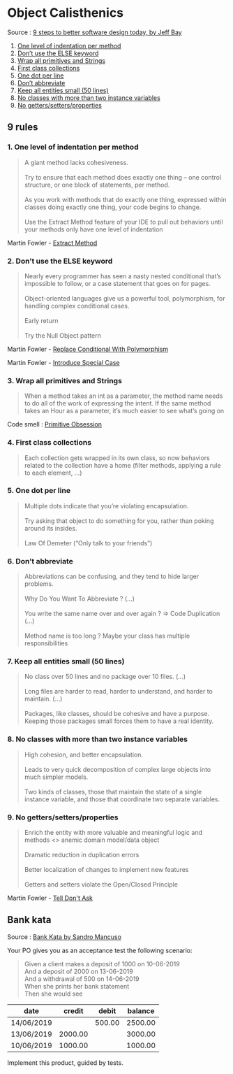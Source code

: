 # Object Calisthenics

Source : [9 steps to better software design today, by Jeff Bay](https://www.cs.helsinki.fi/u/luontola/tdd-2009/ext/ObjectCalisthenics.pdf)

1. [One level of indentation per method](#rule_1)
2. [Don’t use the ELSE keyword](#rule_2)
3. [Wrap all primitives and Strings](#rule_3)
4. [First class collections](#rule_4)
5. [One dot per line](#rule_5)
6. [Don’t abbreviate](#rule_6)
7. [Keep all entities small (50 lines)](#rule_7)
8. [No classes with more than two instance variables](#rule_8)
9. [No getters/setters/properties](#rule_9)

## 9 rules

### 1. <a id="rule_1">One level of indentation per method</a>

> A giant method lacks cohesiveness.  
&#32;  
Try to ensure that each method does exactly one thing – one control structure, or one block of statements, per method.  
&#32;  
As you work with methods that do exactly one thing, expressed within classes doing exactly one thing, your code begins to change.  
&#32;  
Use the Extract Method feature of your IDE to pull out behaviors until your methods only have one level of indentation

Martin Fowler - [Extract Method](https://refactoring.com/catalog/extractFunction.html)

### 2. <a id="rule_2">Don’t use the ELSE keyword</a>

> Nearly every programmer has seen a nasty nested conditional that’s impossible to follow, or a case statement that goes on for pages.  
&#32;  
Object-oriented languages give us a powerful tool, polymorphism, for handling complex conditional cases.  
&#32;  
Early return  
&#32;  
Try the Null Object pattern

Martin Fowler - [Replace Conditional With Polymorphism](https://refactoring.com/catalog/replaceConditionalWithPolymorphism.html)

Martin Fowler - [Introduce Special Case](https://refactoring.com/catalog/introduceSpecialCase.html)

### 3. <a id="rule_3">Wrap all primitives and Strings</a>

> When a method takes an int as a parameter, the method name needs to do all of the work of expressing the intent. If the same method takes an Hour as a parameter, it’s much easier to see what’s going on

Code smell : [Primitive Obsession](https://refactoring.guru/smells/primitive-obsession)

### 4. <a id="rule_4">First class collections</a>

> Each collection gets wrapped in its own class, so now behaviors related to the collection have a home (filter methods, applying a rule to each element, ...)
     
### 5. <a id="rule_5">One dot per line</a>

> Multiple dots indicate that you’re violating encapsulation.  
&#32;  
Try asking that object to do something for you, rather than poking around its insides.  
&#32;  
Law Of Demeter (“Only talk to your friends”)

### 6. <a id="rule_6">Don’t abbreviate</a>

> Abbreviations can be confusing, and they tend to hide larger problems.  
&#32;  
Why Do You Want To Abbreviate ? (...)  
&#32;  
You write the same name over and over again ? => Code Duplication (...)  
&#32;  
Method name is too long ? Maybe your class has multiple responsibilities

### 7. <a id="rule_7">Keep all entities small (50 lines)</a>

> No class over 50 lines and no package over 10 files. (...)  
&#32;  
Long files are harder to read, harder to understand, and harder to maintain. (...)  
&#32;  
Packages, like classes, should be cohesive and have a purpose. Keeping those packages small forces them to have a real identity.

### 8. <a id="rule_8">No classes with more than two instance variables</a>

> High cohesion, and better encapsulation.  
&#32;  
Leads to very quick decomposition of complex large objects into much simpler models.  
&#32;  
Two kinds of classes, those that maintain the state of a single instance variable, and those that coordinate two separate variables.

### 9. <a id="rule_1">No getters/setters/properties</a>

> Enrich the entity with more valuable and meaningful logic and methods <> anemic domain model/data object  
&#32;  
Dramatic reduction in duplication errors  
&#32;  
Better localization of changes to implement new features  
&#32;  
Getters and setters violate the Open/Closed Principle 

Martin Fowler - [Tell Don't Ask](https://martinfowler.com/bliki/TellDontAsk.html)

## Bank kata

Source : [Bank Kata by Sandro Mancuso](https://github.com/sandromancuso/Bank-kata)

Your PO gives you as an acceptance test the following scenario:

> Given a client makes a deposit of 1000 on 10-06-2019  
And a deposit of 2000 on 13-06-2019  
And a withdrawal of 500 on 14-06-2019  
When she prints her bank statement  
Then she would see  

| date       | credit  | debit  | balance |
|------------|---------|--------|---------|
| 14/06/2019 |         | 500.00 | 2500.00 |
| 13/06/2019 | 2000.00 |        | 3000.00 |
| 10/06/2019 | 1000.00 |        | 1000.00 |

Implement this product, guided by tests.
